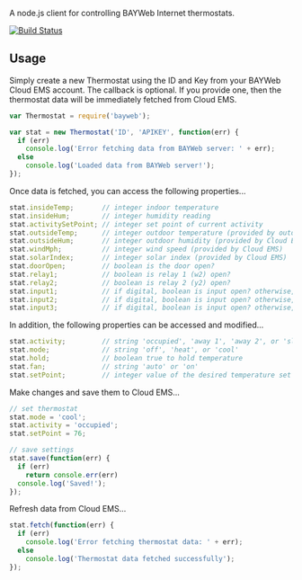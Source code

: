 A node.js client for controlling BAYWeb Internet thermostats.

[![Build Status](https://secure.travis-ci.org/alexkwolfe/node-bayweb.png)](http://travis-ci.org/alexkwolfe/node-bayweb)


## Usage

Simply create a new Thermostat using the ID and Key from your BAYWeb Cloud EMS account. The callback is optional. 
If you provide one, then the thermostat data will be immediately fetched from Cloud EMS.

```javascript
var Thermostat = require('bayweb');

var stat = new Thermostat('ID', 'APIKEY', function(err) {
  if (err)
    console.log('Error fetching data from BAYWeb server: ' + err);
  else
    console.log('Loaded data from BAYWeb server!');
});
```

Once data is fetched, you can access the following properties...

```javascript
stat.insideTemp;       // integer indoor temperature
stat.insideHum;        // integer humidity reading
stat.activitySetPoint; // integer set point of current activity
stat.outsideTemp;      // integer outdoor temperature (provided by outdoor sensor or Cloud EMS)
stat.outsideHum;       // integer outdoor humidity (provided by Cloud EMS)
stat.windMph;          // integer wind speed (provided by Cloud EMS)
stat.solarIndex;       // integer solar index (provided by Cloud EMS)
stat.doorOpen;         // boolean is the door open?
stat.relay1;           // boolean is relay 1 (w2) open?
stat.relay2;           // boolean is relay 2 (y2) open?
stat.input1;           // if digital, boolean is input open? otherwise, integer temperature
stat.input2;           // if digital, boolean is input open? otherwise, integer temperature
stat.input3;           // if digital, boolean is input open? otherwise, integer temperature
```

In addition, the following properties can be accessed and modified...

```javascript
stat.activity;         // string 'occupied', 'away 1', 'away 2', or 'sleep'
stat.mode;             // string 'off', 'heat', or 'cool'
stat.hold;             // boolean true to hold temperature
stat.fan;              // string 'auto' or 'on'
stat.setPoint;         // integer value of the desired temperature set point
```

Make changes and save them to Cloud EMS...

```javascript
// set thermostat
stat.mode = 'cool';
stat.activity = 'occupied';
stat.setPoint = 76;

// save settings
stat.save(function(err) {
  if (err)
    return console.err(err)
  console.log('Saved!');
});
```

Refresh data from Cloud EMS...

```javascript
stat.fetch(function(err) {
  if (err)
    console.log('Error fetching thermostat data: ' + err);
  else
    console.log('Thermostat data fetched successfully');
});
```
